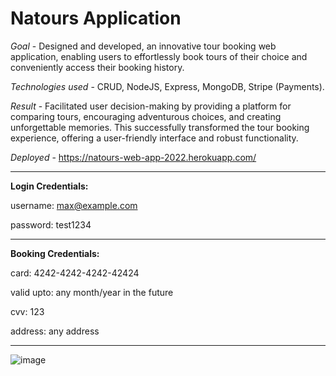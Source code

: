 # Natours Application

*Goal* - Designed and developed, an innovative tour booking web application, enabling users to effortlessly book tours of their choice and conveniently access their booking history.

*Technologies used* - CRUD, NodeJS, Express, MongoDB, Stripe (Payments).

*Result* - Facilitated user decision-making by providing a platform for comparing tours, encouraging adventurous choices, and creating unforgettable memories. This successfully transformed the tour booking experience, offering a user-friendly interface and robust functionality.

*Deployed* - https://natours-web-app-2022.herokuapp.com/

-------------------------------
**Login Credentials:**

username: max@example.com

password: test1234

-------------------------------

**Booking Credentials:**

card: 4242-4242-4242-42424

valid upto: any month/year in the future

cvv: 123

address: any address

-----------------------------

![image](https://github.com/user-attachments/assets/dd98f293-c5f7-49c4-9373-0eec4beb6fc1)
